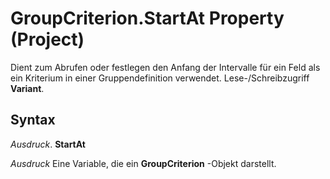 
# GroupCriterion.StartAt Property (Project)

Dient zum Abrufen oder festlegen den Anfang der Intervalle für ein Feld als ein Kriterium in einer Gruppendefinition verwendet. Lese-/Schreibzugriff  **Variant**.


## Syntax

 _Ausdruck_. **StartAt**

 _Ausdruck_ Eine Variable, die ein **GroupCriterion** -Objekt darstellt.

